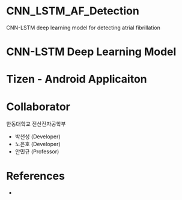# CNN_LSTM_AF_Detection
CNN-LSTM deep learning model for detecting atrial fibrillation

# CNN-LSTM Deep Learning Model

# Tizen - Android Applicaiton

# Collaborator
한동대학교 전산전자공학부
* 박천성 (Developer)
* 노은호 (Developer)
* 안민규 (Professor)

# References
* 
